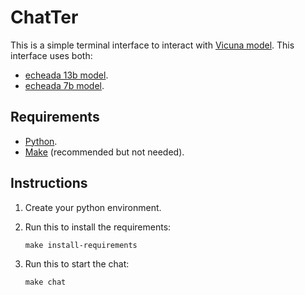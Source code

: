 # ChatTer
This is a simple terminal interface to interact with [Vicuna model](https://vicuna.lmsys.org/). This interface uses both:
- [echeada 13b model](https://huggingface.co/eachadea/ggml-vicuna-13b-1.1).
- [echeada 7b model](https://huggingface.co/eachadea/ggml-vicuna-7b-1.1).

## Requirements
- [Python](https://www.python.org/downloads/).
- [Make](https://www.gnu.org/software/make/manual/make.html) (recommended but not needed).

## Instructions
1. Create your python environment.

2. Run this to install the requirements:
    ````
    make install-requirements
    `````

3. Run this to start the chat:
    ````
    make chat
    `````

